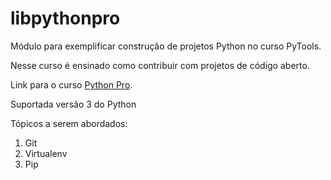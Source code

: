 # libpythonpro
Módulo para exemplificar construção de projetos Python no curso PyTools.

Nesse curso é ensinado como contribuir com projetos de código aberto.

Link para o curso [Python Pro](https://www.python.pro.br/).

Suportada versão 3 do Python

Tópicos a serem abordados:
1. Git
2. Virtualenv
3. Pip